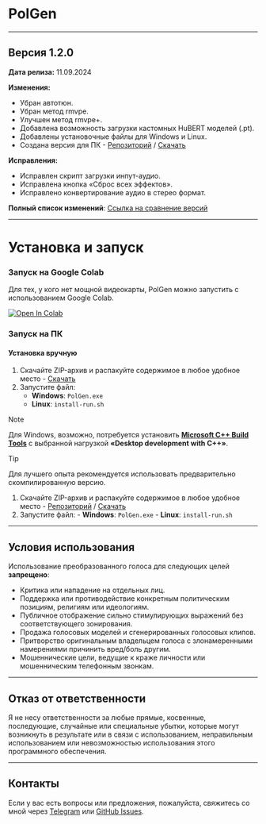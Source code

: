 # PolGen

---

## Версия 1.2.0

**Дата релиза:** 11.09.2024

**Изменения:**
- Убран автотюн.
- Убран метод rmvpe.
- Улучшен метод rmvpe+.
- Добавлена возможность загрузки кастомных HuBERT моделей (.pt).
- Добавлены установочные файлы для Windows и Linux.
- Создана версия для ПК - [Репозиторий](https://huggingface.co/Politrees/PolGen/tree/main) / [Скачать](https://huggingface.co/Politrees/PolGen/resolve/main/PolGen-v1.2.0-FIX.zip?download=true)

**Исправления:**
- Исправлен скрипт загрузки инпут-аудио.
- Исправлена кнопка «Сброс всех эффектов».
- Исправлено конвертирование аудио в стерео формат.

**Полный список изменений**: [Ссылка на сравнение версий](https://github.com/Bebra777228/PolGen-RVC/compare/v1.1.0...v1.2.0-FIX)

---

# Установка и запуск

### Запуск на Google Colab

Для тех, у кого нет мощной видеокарты, PolGen можно запустить с использованием Google Colab.

[![Open In Colab](https://colab.research.google.com/assets/colab-badge.svg)](https://colab.research.google.com/drive/1W39tbdYxR1NSVNHG6EDRiKkY4JM0f60B)

### Запуск на ПК

#### Установка вручную

1. Скачайте ZIP-архив и распакуйте содержимое в любое удобное место - [Скачать](https://github.com/Bebra777228/PolGen-RVC/archive/refs/heads/PolGen.zip)
2. Запустите файл:
   - **Windows**: `PolGen.exe`
   - **Linux**: `install-run.sh`

> [!NOTE]
> Для Windows, возможно, потребуется установить **[Microsoft C++ Build Tools](https://visualstudio.microsoft.com/ru/visual-cpp-build-tools/)** с выбранной нагрузкой **«Desktop development with C++»**.

> [!TIP]
> Для лучшего опыта рекомендуется использовать предварительно скомпилированную версию.
> 1. Скачайте ZIP-архив и распакуйте содержимое в любое удобное место - [Репозиторий](https://huggingface.co/Politrees/PolGen/tree/main) / [Скачать](https://huggingface.co/Politrees/PolGen/resolve/main/PolGen-v1.2.0-FIX.zip?download=true)
> 2. Запустите файл:
        - **Windows**: `PolGen.exe`
        - **Linux**: `install-run.sh`

---

## Условия использования

Использование преобразованного голоса для следующих целей **запрещено**:

- Критика или нападение на отдельных лиц.
- Поддержка или противодействие конкретным политическим позициям, религиям или идеологиям.
- Публичное отображение сильно стимулирующих выражений без соответствующего зонирования.
- Продажа голосовых моделей и сгенерированных голосовых клипов.
- Притворство оригинальным владельцем голоса с злонамеренными намерениями причинить вред/боль другим.
- Мошеннические цели, ведущие к краже личности или мошенническим телефонным звонкам.

---

## Отказ от ответственности

Я не несу ответственности за любые прямые, косвенные, последующие, случайные или специальные убытки, которые могут возникнуть в результате или в связи с использованием, неправильным использованием или невозможностью использования этого программного обеспечения.

---

## Контакты

Если у вас есть вопросы или предложения, пожалуйста, свяжитесь со мной через [Telegram](https://t.me/Politrees2) или [GitHub Issues](https://github.com/Bebra777228/Pol-Litres-RVC/issues).
